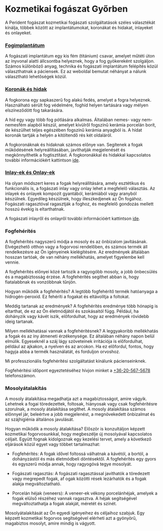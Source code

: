 # Kozmetikai fogászat Győrben

A Perident fogászat kozmetikai fogászati ​​szolgáltatások széles választékát kínálja, többek között az implantátumokat, koronákat és hidakat, inlayeket és onlayeket.

### [Fogimplantátum](/fogimplantatum-gyor)

A fogászati ​​implantátum egy kis fém (titánium) csavar, amelyet műtéti úton az ínyvonal alatti állcsontba helyeznek, hogy a fog gyökereként szolgáljon. Számos különböző anyag, technika és fogászati ​​implantátum felépítés közül választhatnak a páciensek. Ez az weboldal bemutat néhányat a nálunk választható lehetőségek közül.

### [Koronák és hidak](/dental-services/cosmetic-dentistry/crowns-and-bridges-gyor)

A fogkorona egy sapkaszerű fog alakú fedés, amelyet a fogra helyeznek. Használható sérült fog védelmére, foghíd helyen tartására vagy mélyen elszíneződött fog takarására.

A híd egy vagy több fog pótlására alkalmas. Általában nemes- vagy nem-nemesfém alapból készül, amelyet kívülről fogszínű kerámia porcelán borít, de készülhet teljes egészében fogszínű kerámia anyagból is. A hídat koronák tartják a helyén a kitöltendő rés két oldaláról.

A fogkoronáknak és hidaknak számos előnye van. Segítenek a fogak működésének helyreállításában, javíthatják megjelenését és megkönnyíthetik a fogtisztítást. A fogkoronákkal és hidakkal kapcsolatos további információkért kattintson [ide](/dental-services/cosmetic-dentistry/crowns-and-bridges-gyor).

### [Inlay-ek és Onlay-ek](/dental-services/cosmetic-dentistry/inlays-and-onlays-gyor)
Ha olyan módszert keres a fogak helyreállítására, amely esztétikus és funkcionális is, a fogászati ​​inlay vagy onlay lehet a megfelelő választás. Az inlayek és onlayek kompozit gyantából, kerámiából vagy aranyból készülnek. Egyedileg készülnek, hogy illeszkedjenek az Ön fogához. Fogászati ​​ragasztóval ragasztják a foghoz, és megfelelő gondozás mellett hosszú évekig is eltarthatnak.

A fogászati ​​inlayről és onlayről további információért kattintson [ide](/dental-services/cosmetic-dentistry/inlays-and-onlays-gyor).

### Fogfehérítés

A fogfehérítés nagyszerű módja a mosoly és az önbizalom javításának. Elvégezhető otthon vagy a fogorvosi rendelőben, és számos termék áll rendelkezésre az Ön igényeinek kielégítésére. Az eredmények általában hosszan tartóak, de van néhány mellékhatás, amelyet figyelembe kell vennie.

A fogfehérítés előnyei közé tartozik a ragyogóbb mosoly, a jobb önbecsülés és a magabiztosság érzése. A fogfehérítés segíthet abban is, hogy fiatalabbnak és vonzóbbnak tűnjön.

Hogyan működik a fogfehérítés? A legtöbb fogfehérítő termék hatóanyaga a hidrogén-peroxid. Ez fehéríti a fogakat és eltávolítja a foltokat.

Meddig tartanak az eredmények? A fogfehérítés eredménye több hónapig is eltarthat, de ez az Ön életmódjától és szokásaitól függ. Például, ha dohányzik vagy kávét iszik, előfordulhat, hogy az eredmények rövidebb ideig tartanak.

Milyen mellékhatásai vannak a fogfehérítésnek? A leggyakoribb mellékhatás a fogak és az íny átmeneti érzékenysége. Ez általában néhány napon belül elmúlik. Egyeseknél a száj lágy szöveteinek irritációja is előfordulhat, például az ajkakon, a nyelven és az arcokon. Ha ez előfordul, fontos, hogy hagyja abba a termék használatát, és forduljon orvoshoz.

Mi professzionális fogfehérítési szolgáltatást kínálunk pácienseinknek.

Fogfehérítési időpont egyeztetéséhez hívjon minket a <a href="tel:+36-20-567-5678">+36-20-567-5678</a> telefonszámon.

### Mosolyátalakítás

A mosoly átalakítása megadhatja azt a magabiztosságot, amire vágyik. Lehetnek a fogai töredezettek, foltosak, hiányosak vagy csak fogfehérítésre szorulnak, a mosoly átalakítása segíthet. A mosoly átalakítása számos előnnyel jár, beleértve a jobb megjelenést, a megnövekedett önbizalmat és az szájhigiénia általános javulását.

Hogyan működik a mosoly átalakítása? Először is konzultáljon képzett kozmetikai fogorvosunkkal, hogy megbeszélje új mosolyával kapcsolatos céljait. Együtt fognak kidolgoznak egy kezelési tervet, amely a következő eljárások közül egyet vagy többet tartalmazhat:

- Fogfehérítés: A fogak idővel foltossá válhatnak a kávétól, a bortól, a dohányzástól és más életmódbeli döntésektől. A fogfehérítés egy gyors és egyszerű módja annak, hogy ragyogóvá tegye mosolyát.

- Fogászati ​​ragasztás: A fogászati ​​ragasztással javíthatók a töredezett vagy megrepedt fogak, af ogak közötti rések lezárhatók és a fogak alakja megváltoztatható.

- Porcelán héjak (veneers): A veneer-ek vékony porcelánhéjak, amelyek a fogak elülső részéhez vannak ragasztva. A héjak segítségével megváltoztathatja a fogak alakját, méretét és színét.

Mosolyátalakítását az Ön egyedi igényeihez és céljaihoz szabjuk. Egy képzett kozmetikai fogorvos segítségével elérheti azt a gyönyörű, magabiztos mosolyt, amire mindig is vágyott.
